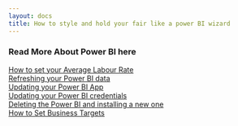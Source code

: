 ```yaml
---
layout: docs
title: How to style and hold your fair like a power BI wizard
---
```


### Read More About Power BI here
[How to set your Average Labour Rate](garagehive-labour-rate.html) \
[Refreshing your Power BI data](powerbi-refresh-data.html) \
[Updating your Power BI App](powerbi-updating-app.html) \
[Updating your Power BI credentials](powerbi-updating-app.html) \
[Deleting the Power BI and installing a new one](garagehive-delete-old-powerbi-app-and-install-new-one.html) \
[How to Set Business Targets](garagehive-how-to-set-business-targets.html)
